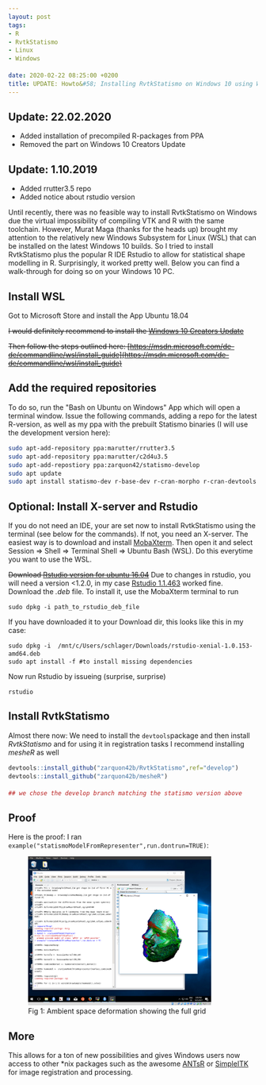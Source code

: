 ```yaml
---
layout: post
tags: 
- R 
- RvtkStatismo
- Linux
- Windows

date: 2020-02-22 08:25:00 +0200
title: UPDATE: Howto&#58; Installing RvtkStatismo on Windows 10 using WSL
---
```


##  Update: 22.02.2020
* Added installation of precompiled R-packages from PPA 
* Removed the part on Windows 10 Creators Update

## Update: 1.10.2019
* Added rrutter3.5 repo
* Added notice about rstudio version


Until recently, there was no feasible way to install RvtkStatismo on Windows due the virtual impossibility of compiling VTK and R with the same toolchain. However, Murat Maga (thanks for the heads up) brought my attention to the relatively new  Windows Subsystem for Linux (WSL) that can be installed on the latest Windows 10 builds. So I tried to install RvtkStatismo plus the popular R IDE Rstudio to allow for statistical shape modelling in R. Surprisingly, it worked pretty well. Below you can find a walk-through for doing so on your Windows 10 PC.


## Install WSL
Got to Microsoft Store and install the App Ubuntu 18.04

<strike>I would definitely recommend to install the [Windows 10 Creators Update](https://support.microsoft.com/de-de/help/4028685/windows-get-the-windows-10-creators-update)

Then follow the steps outlined here: [https://msdn.microsoft.com/de-de/commandline/wsl/install_guide](https://msdn.microsoft.com/de-de/commandline/wsl/install_guide)</strike>


## Add the required repositories

To do so, run the "Bash on Ubuntu on Windows" App which will open a terminal window. Issue the following commands, adding a repo for the latest R-version, as well as my ppa with the prebuilt Statismo binaries (I will use the development version here):

```bash
sudo apt-add-repository ppa:marutter/rrutter3.5
sudo apt-add-repository ppa:marutter/c2d4u3.5
sudo apt-add-repostiory ppa:zarquon42/statismo-develop
sudo apt update
sudo apt install statismo-dev r-base-dev r-cran-morpho r-cran-devtools
```

## Optional: Install X-server and Rstudio

If you do not need an IDE, your are set now to install RvtkStatismo using the terminal (see below for the commands). If not, you need an X-server. The easiest way is to download and install [MobaXterm](https://mobaxterm.mobatek.net/download-home-edition.html). Then open it and select Session => Shell => Terminal Shell => Ubuntu Bash (WSL). Do this everytime you want to use the WSL.

<strike>Download [Rstudio version for ubuntu 16.04](https://www.rstudio.com/products/rstudio/download/)</strike>
Due to changes in rstudio, you will need a version <1.2.0, in my case [Rstudio 1.1.463](https://support.rstudio.com/hc/en-us/articles/206569407-Older-Versions-of-RStudio) worked fine. Download the *.deb* file. To install it, use the MobaXterm terminal to run

```
sudo dpkg -i path_to_rstudio_deb_file 
```

If you have downloaded it to your Download dir, this looks like this in my case:


```
sudo dpkg -i  /mnt/c/Users/schlager/Downloads/rstudio-xenial-1.0.153-amd64.deb
sudo apt install -f #to install missing dependencies

```

Now run Rstudio by issueing (surprise, surprise)

```
rstudio
```

## Install RvtkStatismo

Almost there now: We need to install the `devtools`package and then install *RvtkStatismo* and for using it in registration tasks I recommend installing *mesheR* as well

```r
devtools::install_github("zarquon42b/RvtkStatismo",ref="develop")
devtools::install_github("zarquon42b/mesheR")

## we chose the develop branch matching the statismo version above
```

## Proof

Here is the proof: I ran `example("statismoModelFromRepresenter",run.dontrun=TRUE)`: 
<a id="Fig1"></a>
<figure class="center">
    <img rel="zoom" src="/resources/images/Win10WSL.png" alt="initial state" height="300" > 
    <figcaption>Fig 1: Ambient space deformation showing the full grid</figcaption>
</figure> 


## More

This allows for a ton of new possibilities and gives Windows users now access to other *nix packages such as the awesome [ANTsR](https://github.com/ANTsX/ANTsR) or [SimpleITK](https://github.com/SimpleITK/SimpleITK) for image registration and processing. 
